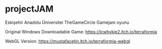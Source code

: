 # projectJAM
 Eskişehir Anadolu Üniversitei TheGameCircle Gamejam oyunu

 Original Windows Downloadable Game: https://lcwhykie2.itch.io/terraformia

 WebGL Version: https://mustafacetin.itch.io/terraformia-webgl
